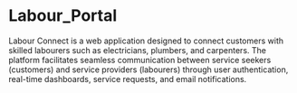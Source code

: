 # Labour_Portal
Labour Connect is a web application designed to connect customers with skilled labourers such as electricians, plumbers, and carpenters. The platform facilitates seamless communication between service seekers (customers) and service providers (labourers) through user authentication, real-time dashboards, service requests, and email notifications.
